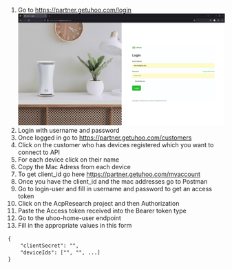 1. Go to https://partner.getuhoo.com/login
   ![login](https://github.com/IBehave3/RegisterUhooHome/blob/main/1-login.png)
3. Login with username and password
4. Once logged in go to https://partner.getuhoo.com/customers
5. Click on the customer who has devices registered which you want to connect to API
6. For each device click on their name
7. Copy the Mac Adress from each device
8. To get client_id go here https://partner.getuhoo.com/myaccount
9. Once you have the client_id and the mac addresses go to Postman
10. Go to login-user and fill in username and password to get an access token
11. Click on the AcpResearch project and then Authorization
12. Paste the Access token received into the Bearer token type
13. Go to the uhoo-home-user endpoint
14. Fill in the appropriate values in this form
```
{
    "clientSecret": "",
    "deviceIds": ["", "", ...]
}
```
